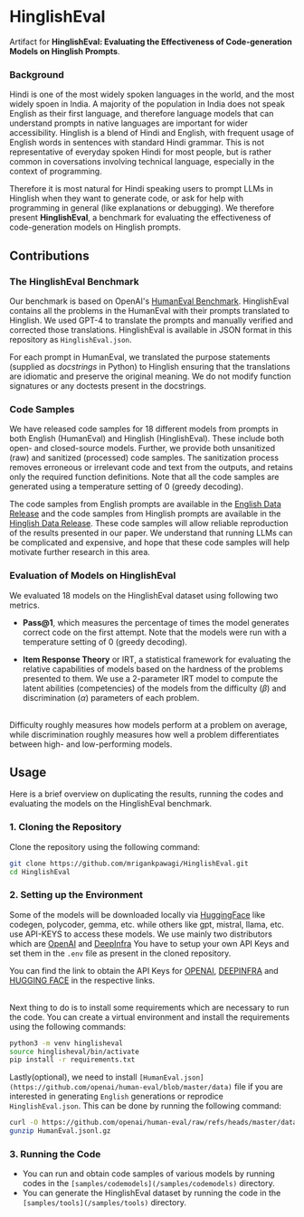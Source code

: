 # HinglishEval
Artifact for **HinglishEval: Evaluating the Effectiveness of Code-generation Models on Hinglish Prompts**.

### Background
Hindi is one of the most widely spoken languages in the world, and the most widely spoen in India. A majority of the population in India does not speak English as their first language, and therefore language models that can understand prompts in native languages are important for wider accessibility. Hinglish is a blend of Hindi and English, with frequent usage of English words in sentences with standard Hindi grammar. This is not representative of everyday spoken Hindi for most people, but is rather common in coversations involving technical language, especially in the context of programming.

Therefore it is most natural for Hindi speaking users to prompt LLMs in Hinglish when they want to generate code, or ask for help with programming in general (like explanations or debugging). We therefore present **HinglishEval**, a benchmark for evaluating the effectiveness of code-generation models on Hinglish prompts.

## Contributions

### The HinglishEval Benchmark
Our benchmark is based on OpenAI's [HumanEval Benchmark](https://github.com/openai/human-eval). HinglishEval contains all the problems in the HumanEval with their prompts translated to Hinglish. We used GPT-4 to translate the prompts and manually verified and corrected those translations. HinglishEval is available in JSON format in this repository as `HinglishEval.json`.

For each prompt in HumanEval, we translated the purpose statements (supplied as _docstrings_ in Python) to Hinglish ensuring that the translations are idiomatic and preserve the original meaning. We do not modify function signatures or any doctests present in the docstrings.

### Code Samples

We have released code samples for 18 different models from prompts in both English (HumanEval) and Hinglish (HinglishEval). These include both open- and closed-source models. Further, we provide both unsanitized (raw) and sanitized (processed) code samples. The sanitization process removes erroneous or irrelevant code and text from the outputs, and retains only the required function definitions. Note that all the code samples are generated using a temperature setting of 0 (greedy decoding).

The code samples from English prompts are available in the [English Data Release](https://github.com/mrigankpawagi/HinglishEval/releases/tag/English) and the code samples from Hinglish prompts are available in the [Hinglish Data Release](https://github.com/mrigankpawagi/HinglishEval/releases/tag/Hinglish). These code samples will allow reliable reproduction of the results presented in our paper. We understand that running LLMs can be complicated and expensive, and hope that these code samples will help motivate further research in this area.

### Evaluation of Models on HinglishEval

We evaluated 18 models on the HinglishEval dataset using following two metrics.

- **Pass@1**, which measures the percentage of times the model generates correct code on the first attempt. Note that the models were run with a temperature setting of 0 (greedy decoding).

- **Item Response Theory** or IRT, a statistical framework for evaluating the relative capabilities of models based on the hardness of the problems presented to them. We use a 2-parameter IRT model to compute the latent abilities (competencies) of the models from the difficulty ($\beta$) and discrimination ($\alpha$) parameters of each problem.
<br>
Difficulty roughly measures how models perform at a problem on average, while discrimination roughly measures how well a problem differentiates between high- and low-performing models.

## Usage

Here is a brief overview on duplicating the results, running the codes and evaluating the models on the HinglishEval benchmark.

### 1. Cloning the Repository

Clone the repository using the following command:

```bash
git clone https://github.com/mrigankpawagi/HinglishEval.git
cd HinglishEval
```

### 2. Setting up the Environment

Some of the models will be downloaded locally via [HuggingFace](https://huggingface.co/models) like codegen, polycoder, gemma, etc. while others like gpt, mistral, llama, etc. use API-KEYS to access these models. We use mainly two distributors which are [OpenAI](https://openai.com) and [DeepInfra](https://deepinfra.com) You have to setup your own API Keys and set them in the `.env` file as present in the cloned repository.
<br>

You can find the link to obtain the API Keys for [OPENAI](https://openai.com/index/openai-api/), [DEEPINFRA](https://deepinfra.com/docs/deep_infra_api) and [HUGGING FACE](https://huggingface.co/docs/api-inference/en/index) in the respective links.

<br>
Next thing to do is to install some requirements which are necessary to run the code. You can create a virtual environment and install the requirements using the following commands:

```bash
python3 -m venv hinglisheval
source hinglisheval/bin/activate
pip install -r requirements.txt
```

Lastly(optional), we need to install `[HumanEval.json](https://github.com/openai/human-eval/blob/master/data)` file if you are interested in generating `English` generations or reprodice `HinglishEval.json`. This can be done by running the following command:

```bash
curl -O https://github.com/openai/human-eval/raw/refs/heads/master/data/HumanEval.jsonl.gz
gunzip HumanEval.jsonl.gz
```

### 3. Running the Code

- You can run and obtain code samples of various models by running codes in the `[samples/codemodels](/samples/codemodels)` directory.
- You can generate the HinglishEval dataset by running the code in the `[samples/tools](/samples/tools)` directory.
